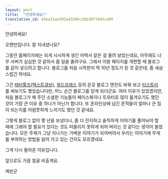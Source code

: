 ```yaml
---
layout: post
title:  "안녕하세요!" 
translation_id: 43ea31ae392a43206c2bb30f74d3ca99
---
```


안녕하세요!

오랜만입니다. 잘 지내셨나요?

그동안 홈페이지에는 되게 시시하게 생긴 이력서 같은 걸 올려 놨었는데요, 아무래도 너무 서버가 심심한 것 같아서 좀 일을 줄려구요.
그래서 이왕 페이지를 개편할 때 블로그를 같이 넣으려고 합니다. 블로그를 처음 시작한지 딱 10년 정도가 된 것 같은데, 좀 새삼스럽긴 하네요.

그간 [태터툴즈(텍스트큐브)](http://www.textcube.org/), [워드프레스](https://wordpress.org) 등의 온갖 블로그 엔진도 바꿔 보고
[티스토리](http://www.tistory.com/) 를 써보기도 했었습니다만, 어느 순간 블로그를 닫게 되더군요. 여러 이유가 있었겠지만,
처음 블로그가 해 주던 소셜한 기능들이 페이스북이나 트위터로 많이 옮겨오기도 했던 것이 가장 큰 이유 중 하나가 아닌가 합니다.
또 온라인상에 남긴 흔적들이 얼마나 큰 짐이 되는지를 어렴풋하게 느끼기도 했던 것 같네요.

그렇게 블로그 없이 몇 년을 보냈더니, 좀 더 진지하고 솔직하게 이야기를 풀어놔야 할 때에 그래야 할 필요가 있다는 것도 떠올리지 못하게 되어
버리는 것 같다는 생각이 들었습니다. 모든 주제가 그냥 지나가는 가벼운 이야기가 되어버려서 우리는 이야기에 무게를 부여하는 방법을 잃어 가고 있는
건지도 모르겠네요.

그게 다시 돌아온 이유입니다.

앞으로도 가끔 얼굴 비출게요.

케빈군